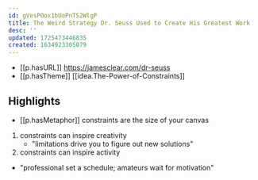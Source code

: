 ```yaml
---
id: gVesPOox1bUoPnTS2WlgP
title: The Weird Strategy Dr. Seuss Used to Create His Greatest Work
desc: ''
updated: 1725473446835
created: 1634923305079
---
```



- [[p.hasURL]] https://jamesclear.com/dr-seuss
- [[p.hasTheme]] [[idea.The-Power-of-Constraints]]
## Highlights

- [[p.hasMetaphor]] constraints are the size of your canvas

1. constraints can inspire creativity
   - "limitations drive you to figure out new solutions"
2. constraints can inspire activity
  - "professional set a schedule; amateurs wait for motivation" 
   
